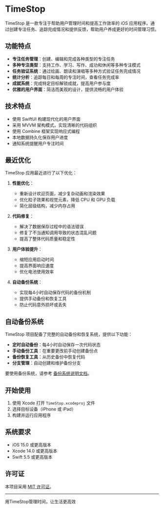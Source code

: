 # TimeStop

TimeStop 是一款专注于帮助用户管理时间和提高工作效率的 iOS 应用程序。通过创建专注任务、追踪完成情况和提供反馈，帮助用户养成更好的时间管理习惯。

## 功能特点

- **专注任务管理**：创建、编辑和完成各种类型的专注任务
- **多种专注类型**：支持工作、学习、写作、成功和休闲等多种专注模式
- **任务验证系统**：通过绘画、朗读和演唱等多种方式验证任务完成情况
- **统计分析**：追踪每日和每周的专注时间，查看任务完成率
- **成就系统**：完成特定目标解锁成就，提高用户参与度
- **优雅的用户界面**：简洁而美观的设计，提供流畅的用户体验

## 技术特点

- 使用 SwiftUI 构建现代化的用户界面
- 采用 MVVM 架构模式，实现清晰的代码组织
- 使用 Combine 框架实现响应式编程
- 本地数据持久化保存用户进度
- 通知系统提醒用户专注时间

## 最近优化

TimeStop 应用最近进行了以下优化：

1. **性能优化**：
   - 重新设计欢迎页面，减少复杂动画和渲染效果
   - 优化粒子效果和视觉元素，降低 CPU 和 GPU 负载
   - 简化层级结构，减少内存占用

2. **代码修复**：
   - 解决了数据保存过程中的语法错误
   - 修复了不当通知调用导致的状态混乱问题
   - 提高了整体代码质量和稳定性

3. **用户体验提升**：
   - 缩短应用启动时间
   - 提高界面响应速度
   - 优化电池使用效率

4. **自动备份系统**：
   - 实现每4小时自动保存代码的备份机制
   - 提供手动备份和恢复工具
   - 防止代码意外损坏或丢失

## 自动备份系统

TimeStop 项目配备了完整的自动备份和恢复系统，提供以下功能：

- **定时自动备份**：每4小时自动保存一次代码状态
- **手动备份工具**：在重要更改前手动创建备份点
- **备份恢复工具**：从历史备份中恢复代码
- **分支管理**：自动创建和维护备份分支

要使用备份系统，请参考 [备份系统说明文档](scripts/README.md)。

## 开始使用

1. 使用 Xcode 打开 `TimeStop.xcodeproj` 文件
2. 选择目标设备（iPhone 或 iPad）
3. 构建并运行应用程序

## 系统要求

- iOS 15.0 或更高版本
- Xcode 14.0 或更高版本
- Swift 5.5 或更高版本

## 许可证

本项目采用 [MIT 许可证](LICENSE)。

---

用TimeStop管理时间，让生活更高效
